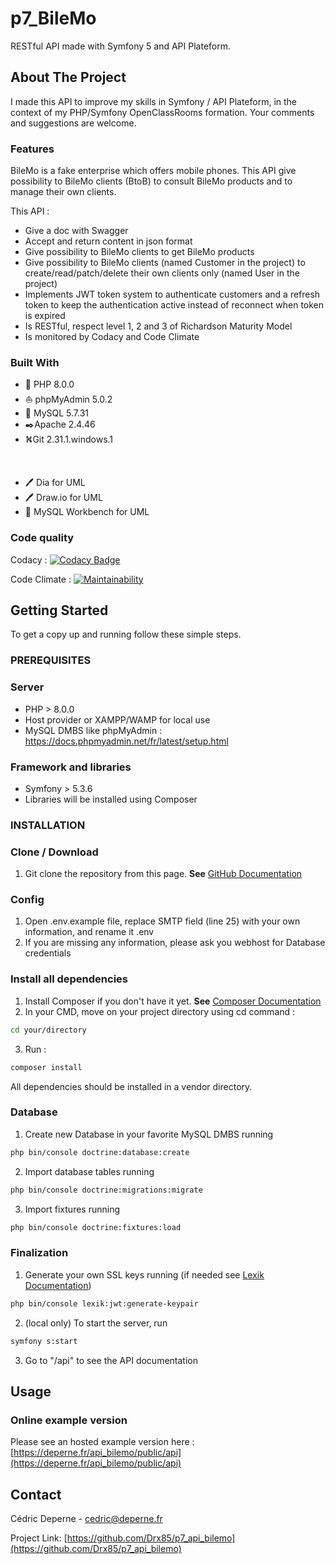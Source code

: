 # p7_BileMo
RESTful API made with Symfony 5 and API Plateform.

## About The Project

I made this API to improve my skills in Symfony / API Plateform, in the context of my PHP/Symfony OpenClassRooms formation.
Your comments and suggestions are welcome.

### Features

BileMo is a fake enterprise which offers mobile phones. This API give possibility to BileMo clients (BtoB) to consult BileMo products and to manage their own clients.

This API :
*   Give a doc with Swagger
*   Accept and return content in json format
*   Give possibility to BileMo clients to get BileMo products
*   Give possibility to BileMo clients (named Customer in the project) to create/read/patch/delete their own clients only (named User in the project)
*   Implements JWT token system to authenticate customers and a refresh token to keep the authentication active instead of reconnect when token is expired
*   Is RESTful, respect level 1, 2 and 3 of Richardson Maturity Model
*   Is monitored by Codacy and Code Climate

### Built With

*   🐘️ PHP 8.0.0
*   ⛵ phpMyAdmin 5.0.2
*   🐬  MySQL 5.7.31
*   ✒️Apache 2.4.46
*   ⛕️Git 2.31.1.windows.1<p>&nbsp;</p>
*   🖊️ Dia for UML
*   🖊️ Draw.io for UML
*   🐬 MySQL Workbench for UML

### Code quality

Codacy : [![Codacy Badge](https://app.codacy.com/project/badge/Grade/dd93064a48c84bf38760e9cea3fc4bbb)](https://www.codacy.com/gh/Drx85/p7_api_bilemo/dashboard?utm_source=github.com&amp;utm_medium=referral&amp;utm_content=Drx85/p7_api_bilemo&amp;utm_campaign=Badge_Grade)

Code Climate : [![Maintainability](https://api.codeclimate.com/v1/badges/da6878b880de8ab96eb5/maintainability)](https://codeclimate.com/github/Drx85/p7_api_bilemo/maintainability)

## Getting Started

To get a copy up and running follow these simple steps.

### PREREQUISITES

### Server

*   PHP > 8.0.0
*   Host provider or XAMPP/WAMP for local use
*   MySQL DMBS like phpMyAdmin : https://docs.phpmyadmin.net/fr/latest/setup.html

### Framework and libraries

*   Symfony > 5.3.6
*   Libraries will be installed using Composer

### INSTALLATION

### Clone / Download

1.  Git clone the repository from this page. **See** [GitHub Documentation](https://docs.github.com/en/github/creating-cloning-and-archiving-repositories/cloning-a-repository-from-github/cloning-a-repository)

### Config 

1.  Open .env.example file, replace SMTP field (line 25) with your own information, and rename it .env
2.  If you are missing any information, please ask you webhost for Database credentials

### Install all dependencies
1.  Install Composer if you don't have it yet. **See** [Composer Documentation](https://getcomposer.org/download/)
2.  In your CMD, move on your project directory using cd command :
```sh
cd your/directory
```
    
3.  Run : 
```sh
composer install
```
All dependencies should be installed in a vendor directory.

### Database

1.  Create new Database in your favorite MySQL DMBS running
```sh
php bin/console doctrine:database:create
```

2.  Import database tables running
```sh
php bin/console doctrine:migrations:migrate
```

3.  Import fixtures running
```sh
php bin/console doctrine:fixtures:load
```

### Finalization

1.  Generate your own SSL keys running (if needed see [Lexik Documentation](https://github.com/lexik/LexikJWTAuthenticationBundle/blob/2.x/Resources/doc/index.md))
```sh
php bin/console lexik:jwt:generate-keypair
```

2.  (local only) To start the server, run
```sh
symfony s:start
```

3.  Go to "/api" to see the API documentation

## Usage

### Online example version

Please see an hosted example version here : [https://deperne.fr/api_bilemo/public/api](https://deperne.fr/api_bilemo/public/api)

## Contact

Cédric Deperne - cedric@deperne.fr

Project Link: [https://github.com/Drx85/p7_api_bilemo](https://github.com/Drx85/p7_api_bilemo)
